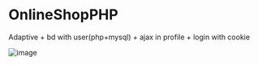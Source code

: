 # OnlineShopPHP

Adaptive + bd with user(php+mysql) + ajax in profile + login with cookie

![image](https://github.com/user-attachments/assets/cbb49372-afaa-48ea-b424-1b301e0b1f64)
